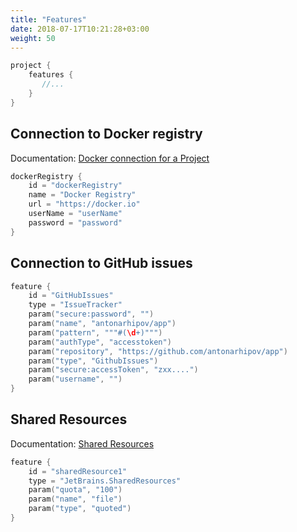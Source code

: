 ```yaml
---
title: "Features"
date: 2018-07-17T10:21:28+03:00
weight: 50
---
```

```kotlin
project {
    features {
       //...
    }
}
```

## Connection to Docker registry

Documentation: [Docker connection for a Project](https://confluence.jetbrains.com/display/TCDL/Integrating+TeamCity+with+Docker#IntegratingTeamCitywithDocker-DockerConnectionforaProject)

```kotlin
dockerRegistry {
    id = "dockerRegistry"
    name = "Docker Registry"
    url = "https://docker.io"
    userName = "userName"
    password = "password"
}
```

## Connection to GitHub issues

```kotlin
feature {
    id = "GitHubIssues"
    type = "IssueTracker"
    param("secure:password", "")
    param("name", "antonarhipov/app")
    param("pattern", """#(\d+)""")
    param("authType", "accesstoken")
    param("repository", "https://github.com/antonarhipov/app")
    param("type", "GithubIssues")
    param("secure:accessToken", "zxx....")
    param("username", "")
}
```

## Shared Resources

Documentation: [Shared Resources](https://confluence.jetbrains.com/display/TCDL/Shared+Resources)

```kotlin
feature {
    id = "sharedResource1"
    type = "JetBrains.SharedResources"
    param("quota", "100")
    param("name", "file")
    param("type", "quoted")
}
```
